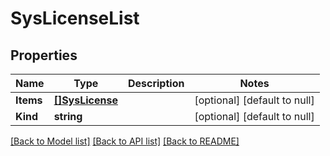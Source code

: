 # SysLicenseList

## Properties
Name | Type | Description | Notes
------------ | ------------- | ------------- | -------------
**Items** | [**[]SysLicense**](sys_license.md) |  | [optional] [default to null]
**Kind** | **string** |  | [optional] [default to null]

[[Back to Model list]](../README.md#documentation-for-models) [[Back to API list]](../README.md#documentation-for-api-endpoints) [[Back to README]](../README.md)


